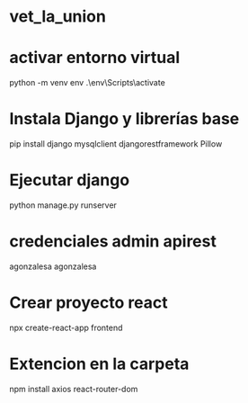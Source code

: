 # vet_la_union

# activar entorno virtual
python -m venv env
.\env\Scripts\activate

# Instala Django y librerías base
pip install django mysqlclient djangorestframework Pillow

# Ejecutar django
python manage.py runserver
 
# credenciales admin apirest
agonzalesa
agonzalesa

# Crear proyecto react
npx create-react-app frontend

# Extencion en la carpeta
npm install axios react-router-dom
